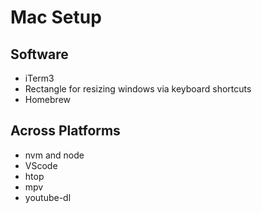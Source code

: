 # Mac Setup

## Software
* iTerm3
* Rectangle for resizing windows via keyboard shortcuts
* Homebrew


## Across Platforms
* nvm and node
* VScode
* htop
* mpv
* youtube-dl
